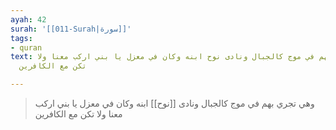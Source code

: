 ```yaml
---
ayah: 42
surah: '[[011-Surah|سورة]]'
tags:
- quran
text: وهي تجري بهم في موج كالجبال ونادى نوح ابنه وكان في معزل يا بني اركب معنا ولا
  تكن مع الكافرين

---
```

> وهي تجري بهم في موج كالجبال ونادى [[نوح]] ابنه وكان في معزل يا بني اركب معنا ولا تكن مع الكافرين
